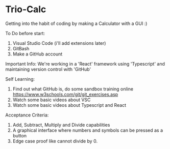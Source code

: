 # Trio-Calc
Getting into the habit of coding by making a Calculator with a GUI :) 

To Do before start:
  1. Visual Studio Code (i'll add extensions later)
  2. GitBash
  3. Make a GitHub account
  
  
Important Info: We're working in a 'React' framework using 'Typescript' and maintaining
version control with 'GitHub'

Self Learning:
  1. Find out what GitHub is, do some sandbox training online
      https://www.w3schools.com/git/git_exercises.asp
  2. Watch some basic videos about VSC
  3. Watch some basic videos about Typescript and React 

Acceptance Criteria:
  1. Add, Subtract, Multiply and Divide capabilities
  2. A graphical interface where numbers and symbols can be pressed as a button
  3. Edge case proof like cannot divide by 0.
 
